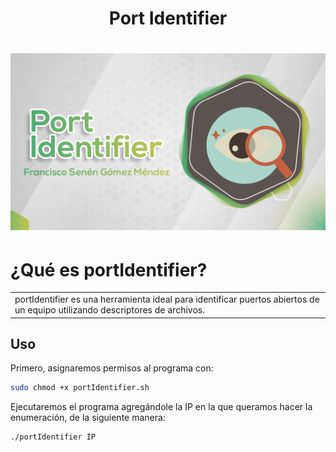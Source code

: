 <h1 align="center">Port Identifier</h1>

# ![portIdentifier](https://github.com/X5K0/portIdentifier/blob/main/PortIdentifier.png)
# ¿Qué es portIdentifier?
<table>
<tr>
<td>
portIdentifier es una herramienta ideal para identificar puertos abiertos de un equipo utilizando descriptores de archivos.
</td>
</tr>
</table>


## Uso

Primero, asignaremos permisos al programa con:

```bash
sudo chmod +x portIdentifier.sh
```

Ejecutaremos el programa agregándole la IP en la que queramos hacer la enumeración, de la siguiente manera:

```
./portIdentifier IP
```
